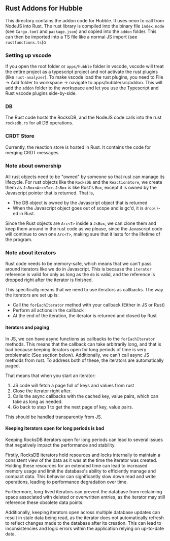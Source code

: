 ## Rust Addons for Hubble
This directory contains the addon code for Hubble. It uses neon to call from NodeJS into Rust. The rust library is compiled into the binary file `index.node` (see `Cargo.toml` and `package.json`) and copied into the `addon` folder. This can then be imported into a TS file like a normal JS import (see `rustfunctions.ts`)o

### Setting up vscode
If you open the root folder or `apps/hubble` folder in vscode, vscode will treat the entire project as a typescript project and not activate the rust plugins (like `rust-analyzer`). To make vscode load the rust plugins, you need to File -> Add folder to workspace -> navigate to apps/hubble/src/addon. This will add the `addon` folder to the workspace and let you use the Typescript and Rust vscode plugins side-by-side. 

### DB
The Rust code hosts the RocksDB, and the NodeJS code calls into the rust `rocksdb.rs` for all DB operations. 

### CRDT Store
Currently, the reaction store is hosted in Rust. It contains the code for merging CRDT messages.

### Note about ownership
All rust objects need to be "owned" by someone so that rust can manage its lifecycle. For rust objects like the `RocksDb` and the `ReactionStore`, we create them as `JsBox<Arc<T>>`. `JsBox` is like Rust's `Box`, except it is owned by the Javascript pointer that is returned. That is, 
- The DB object is owned by the Javascript object that is returned
- When the Javascript object goes out of scope and is gc'd, it is `drop()`-ed in Rust. 

Since the Rust objects are `Arc<T>` inside a `JsBox`, we can clone them and keep them around in the rust code as we please, since the Javascript code will continue to own one `Arc<T>`, making sure that it lasts for the lifetime of the program.

### Note about iterators
Rust code needs to be memory-safe, which means that we can't pass around iterators like we do in Javascript. This is because the `iterator` reference is valid for only as long as the `db` is valid, and the reference is dropped right after the iterator is finished.

This specifically means that we need to use iterators as callbacks. The way the iterators are set up is:
- Call the `forEachIterator` method with your callback (Either in JS or Rust)
- Perform all actions in the callback
- At the end of the iteration, the iterator is returned and closed by Rust

#### Iterators and paging
In JS, we can have async functions as callbacks to the `forEachIterator` methods. This means that the callback can take arbitrarily long, and that is bad because keeping iterators open for long periods of time is very problematic (See section below). Additionally, we can't call async JS methods from rust. To address both of these, the iterators are automatically paged. 

That means that when you start an iterator:
1. JS code will fetch a page full of keys and values from rust
2. Close the iterator right after. 
3. Calls the async callbacks with the cached key, value pairs, which can take as long as needed. 
4. Go back to step 1 to get the next page of key, value pairs. 

This should be handled transparently from JS. 

#### Keeping iterators open for long periods is bad
Keeping RocksDB iterators open for long periods can lead to several issues that negatively impact the performance and stability. 

Firstly, RocksDB iterators hold resources and locks internally to maintain a consistent view of the data as it was at the time the iterator was created. Holding these resources for an extended time can lead to increased memory usage and limit the database's ability to efficiently manage and compact data. This behavior can significantly slow down read and write operations, leading to performance degradation over time. 

Furthermore, long-lived iterators can prevent the database from reclaiming space associated with deleted or overwritten entries, as the iterator may still reference these obsolete data points. 

Additionally, keeping iterators open across multiple database updates can result in stale data being read, as the iterator does not automatically refresh to reflect changes made to the database after its creation. This can lead to inconsistencies and logic errors within the application relying on up-to-date data. 
